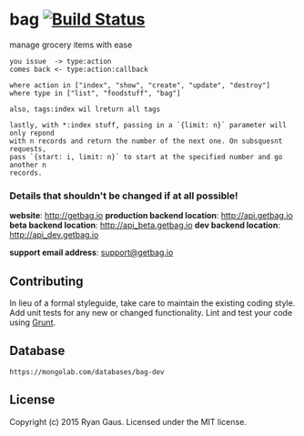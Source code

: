 # bag [![Build Status](https://magnum.travis-ci.com/1egoman/bag.svg?token=8bebsu9MDHeXbvo4UpAX)](http://travis-ci.org/1egoman/bag)

manage grocery items with ease


```
you issue  -> type:action
comes back <- type:action:callback

where action in ["index", "show", "create", "update", "destroy"]
where type in ["list", "foodstuff", "bag"]

also, tags:index wil lreturn all tags

lastly, with *:index stuff, passing in a `{limit: n}` parameter will only repond
with n records and return the number of the next one. On subsquesnt requests,
pass `{start: i, limit: n}` to start at the specified number and go another n
records.
```

### Details that shouldn't be changed if at all possible!

**website**: http://getbag.io
**production backend location**: http://api.getbag.io
**beta backend location**: http://api_beta.getbag.io
**dev backend location**: http://api_dev.getbag.io

**support email address**: support@getbag.io

## Contributing
In lieu of a formal styleguide, take care to maintain the existing coding style. Add unit tests for any new or changed functionality. Lint and test your code using [Grunt](http://gruntjs.com/).

## Database
`https://mongolab.com/databases/bag-dev`

## License
Copyright (c) 2015 Ryan Gaus. Licensed under the MIT license.
